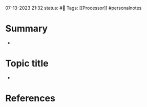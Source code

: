 07-13-2023 21:32
status: #📝
Tags: [[Processor]] #personalnotes 

# Summary 
- 

# Topic title 
- 

# References
